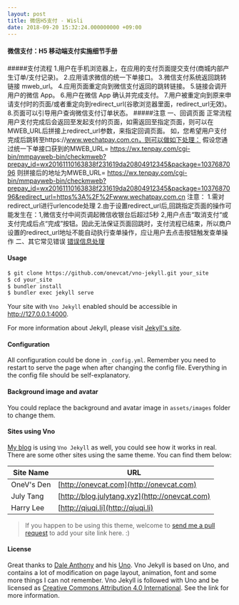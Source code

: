 ```yaml
---
layout: post
title: 微信H5支付 - Wisli
date: 2018-09-20 15:32:24.000000000 +09:00
---
```


#### 微信支付：H5 移动端支付实施细节手册

#####支付流程
    1.用户在手机浏览器上，在应用的支付页面提交支付(商城内部产生订单/支付记录)。
    2.应用请求微信的统一下单接口。
    3.微信支付系统返回跳转链接 mweb_url。
    4.应用页面重定向到微信支付返回的跳转链接。
    5.链接会调开用户的微信 App。
    6.用户在微信  App 确认并完成支付。
    7.用户被重定向到原来申请支付时的页面/或者重定向到redirect_url(谷歌浏览器里面，redirect_url无效)。
    8.页面可以引导用户查询微信支付订单状态。
#####注意
    一、回调页面
        正常流程用户支付完成后会返回至发起支付的页面，如需返回至指定页面，则可以在MWEB_URL后拼接上redirect_url参数，来指定回调页面。
    如，您希望用户支付完成后跳转至https://www.wechatpay.com.cn，则可以做如下处理：
假设您通过统一下单接口获到的MWEB_URL= https://wx.tenpay.com/cgi-bin/mmpayweb-bin/checkmweb?prepay_id=wx20161110163838f231619da20804912345&package=1037687096
则拼接后的地址为MWEB_URL= https://wx.tenpay.com/cgi-bin/mmpayweb-bin/checkmweb?prepay_id=wx20161110163838f231619da20804912345&package=1037687096&redirect_url=https%3A%2F%2Fwww.wechatpay.com.cn
    注意：
    1.需对redirect_url进行urlencode处理
    2.由于设置redirect_url后,回跳指定页面的操作可能发生在：1,微信支付中间页调起微信收银台后超过5秒 2,用户点击“取消支付“或支付完成后点“完成”按钮。因此无法保证页面回跳时，支付流程已结束，所以商户设置的redirect_url地址不能自动执行查单操作，应让用户去点击按钮触发查单操作
二、其它常见错误
    [错误信息处理](https://pay.weixin.qq.com/wiki/doc/api/H5_sl.php?chapter=15_4)
#### Usage

```bash
$ git clone https://github.com/onevcat/vno-jekyll.git your_site
$ cd your_site
$ bundler install
$ bundler exec jekyll serve
```

Your site with `Vno Jekyll` enabled should be accessible in http://127.0.0.1:4000.

For more information about Jekyll, please visit [Jekyll's site](http://jekyllrb.com).

#### Configuration

All configuration could be done in `_config.yml`. Remember you need to restart to serve the page when after changing the config file. Everything in the config file should be self-explanatory.

#### Background image and avatar

You could replace the background and avatar image in `assets/images` folder to change them.

#### Sites using Vno

[My blog](http://onevcat.com) is using `Vno Jekyll` as well, you could see how it works in real. There are some other sites using the same theme. You can find them below:

| Site Name    | URL                                                |
| ------------ | ---------------------------------------------------|
| OneV's Den   | [http://onevcat.com](http://onevcat.com)           |
| July Tang    | [http://blog.julytang.xyz](http://onevcat.com)     |
| Harry Lee    | [http://qiuqi.li](http://qiuqi.li)                 |

> If you happen to be using this theme, welcome to [send me a pull request](https://github.com/onevcat/vno-jekyll/pulls) to add your site link here. :)

#### License

Great thanks to [Dale Anthony](https://github.com/daleanthony) and his [Uno](https://github.com/daleanthony/uno). Vno Jekyll is based on Uno, and contains a lot of modification on page layout, animation, font and some more things I can not remember. Vno Jekyll is followed with Uno and be licensed as [Creative Commons Attribution 4.0 International](http://creativecommons.org/licenses/by/4.0/). See the link for more information.
